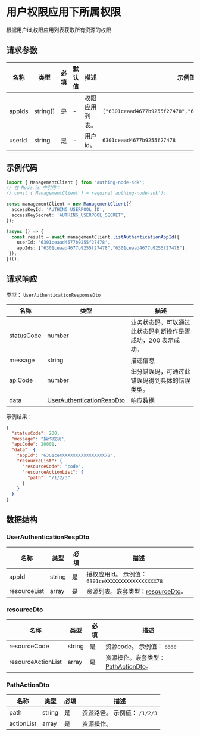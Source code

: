 # 用户权限应用下所属权限

<!--
  警告⚠️：
  不要直接修改该文档，
  https://github.com/Authing/authing-docs-factory
  使用该项目进行生成
-->

<LastUpdated />

根据用户id,权限应用列表获取所有资源的权限

## 请求参数

| 名称 | 类型 | 必填 | 默认值 | 描述 | 示例值 |
| ---- | ---- | ---- | ---- | ---- | ---- |
| appIds | string[] | 是 | - | 权限应用列表。   | `["6301ceaad4677b9255f27478","6301ceaad4677b9255f27478"]` |
| userId | string | 是 | - | 用户id。   | `6301ceaad4677b9255f27478` |


## 示例代码

```ts
import { ManagementClient } from 'authing-node-sdk';
// 在 Node.js 中引用：
// const { ManagementClient } = require('authing-node-sdk');

const managementClient = new ManagementClient({
  accessKeyId: 'AUTHING_USERPOOL_ID',
  accessKeySecret: 'AUTHING_USERPOOL_SECRET',
});

(async () => {
  const result = await managementClient.listAuthenticationAppId({
    userId: '6301ceaad4677b9255f27478',
    appIds: ["6301ceaad4677b9255f27478","6301ceaad4677b9255f27478"],
 });
})();
```



## 请求响应

类型： `UserAuthenticationResponseDto`

| 名称 | 类型 | 描述 |
| ---- | ---- | ---- |
| statusCode | number | 业务状态码，可以通过此状态码判断操作是否成功，200 表示成功。 |
| message | string | 描述信息 |
| apiCode | number | 细分错误码，可通过此错误码得到具体的错误类型。 |
| data | <a href="#UserAuthenticationRespDto">UserAuthenticationRespDto</a> | 响应数据 |



示例结果：

```json
{
  "statusCode": 200,
  "message": "操作成功",
  "apiCode": 20001,
  "data": {
    "appId": "6301ceXXXXXXXXXXXXXXXXX78",
    "resourceList": {
      "resourceCode": "code",
      "resourceActionList": {
        "path": "/1/2/3"
      }
    }
  }
}
```

## 数据结构


### <a id="UserAuthenticationRespDto"></a> UserAuthenticationRespDto

| 名称 | 类型 | 必填 | 描述 |
| ---- |  ---- | ---- | ---- |
| appId | string | 是 | 授权应用id。 示例值： `6301ceXXXXXXXXXXXXXXXXX78`  |
| resourceList | array | 是 | 资源列表。嵌套类型：<a href="#resourceDto">resourceDto</a>。   |


### <a id="resourceDto"></a> resourceDto

| 名称 | 类型 | 必填 | 描述 |
| ---- |  ---- | ---- | ---- |
| resourceCode | string | 是 | 资源code。 示例值： `code`  |
| resourceActionList | array | 是 | 资源操作。嵌套类型：<a href="#PathActionDto">PathActionDto</a>。   |


### <a id="PathActionDto"></a> PathActionDto

| 名称 | 类型 | 必填 | 描述 |
| ---- |  ---- | ---- | ---- |
| path | string | 是 | 资源路径。 示例值： `/1/2/3`  |
| actionList | array | 是 | 资源操作。   |


